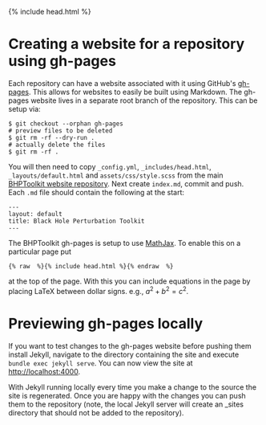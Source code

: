 {% include head.html %}

# Creating a website for a repository using gh-pages

Each repository can have a website associated with it using GitHub's [gh-pages](https://pages.github.com/). This allows for websites to easily be built using Markdown. The gh-pages website lives in a separate root branch of the repository. This can be setup via:

```
$ git checkout --orphan gh-pages
# preview files to be deleted
$ git rm -rf --dry-run .
# actually delete the files
$ git rm -rf .
```

You will then need to copy `_config.yml`, `_includes/head.html`, `_layouts/default.html` and `assets/css/style.scss` from the main [BHPToolkit website repository](https://github.com/BlackHolePerturbationToolkit/blackholeperturbationtoolkit.github.io). Next create `index.md`, commit and push. Each `.md` file should contain the following at the start:

```
---
layout: default
title: Black Hole Perturbation Toolkit
---
```

The BHPToolkit gh-pages is setup to use [MathJax](https://www.mathjax.org/). To enable this on a particular page put

```
{% raw  %}{% include head.html %}{% endraw  %}
```
at the top of the page. With this you can include equations in the page by placing LaTeX between dollar signs. e.g., $a^2 + b^2 = c^2$.


# Previewing gh-pages locally

If you want to test changes to the gh-pages website before pushing them install Jekyll, navigate to the directory containing the site and execute `bundle exec jekyll serve`. You can now view the site at [http://localhost:4000](http://localhost:4000).

With Jekyll running locally every time you make a change to the source the site is regenerated. Once you are happy with the changes you can push them to the repository (note, the local Jekyll server will create an _sites directory that should not be added to the repository).